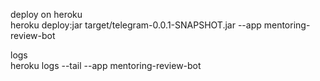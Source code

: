 deploy on heroku  
heroku deploy:jar target/telegram-0.0.1-SNAPSHOT.jar --app mentoring-review-bot  

logs  
heroku logs --tail --app mentoring-review-bot

